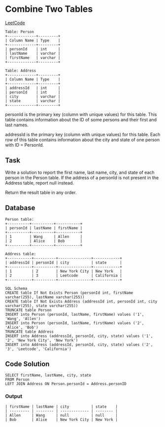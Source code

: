 # Combine Two Tables
[LeetCode](https://leetcode.com/problems/combine-two-tables/)

```
Table: Person
+-------------+---------+
| Column Name | Type    |
+-------------+---------+
| personId    | int     |
| lastName    | varchar |
| firstName   | varchar |
+-------------+---------+

Table: Address
+-------------+---------+
| Column Name | Type    |
+-------------+---------+
| addressId   | int     |
| personId    | int     |
| city        | varchar |
| state       | varchar |
+-------------+---------+
```
personId is the primary key (column with unique values) for this table.
This table contains information about the ID of some persons and their first and last names.

addressId is the primary key (column with unique values) for this table.
Each row of this table contains information about the city and state of one person with ID = PersonId.

## Task
Write a solution to report the first name, last name, city, and state of each person in the Person table. If the address of a personId is not present in the Address table, report null instead.

Return the result table in any order.

## Database
```
Person table:
+----------+----------+-----------+
| personId | lastName | firstName |
+----------+----------+-----------+
| 1        | Wang     | Allen     |
| 2        | Alice    | Bob       |
+----------+----------+-----------+

Address table:
+-----------+----------+---------------+------------+
| addressId | personId | city          | state      |
+-----------+----------+---------------+------------+
| 1         | 2        | New York City | New York   |
| 2         | 3        | Leetcode      | California |
+-----------+----------+---------------+------------+

SQL Schema
CREATE table If Not Exists Person (personId int, firstName varchar(255), lastName varchar(255))
CREATE table If Not Exists Address (addressId int, personId int, city varchar(255), state varchar(255))
TRUNCATE table Person
INSERT into Person (personId, lastName, firstName) values ('1', 'Wang', 'Allen')
INSERT into Person (personId, lastName, firstName) values ('2', 'Alice', 'Bob')
TRUNCATE table Address
INSERT into Address (addressId, personId, city, state) values ('1', '2', 'New York City', 'New York')
INSERT into Address (addressId, personId, city, state) values ('2', '3', 'Leetcode', 'California')
```
## Code Solution
```
SELECT firstName, lastName, city, state 
FROM Person
LEFT JOIN Address ON Person.personId = Address.personID
```
### Output
```
| firstName | lastName | city          | state    |
| --------- | -------- | ------------- | -------- |
| Allen     | Wang     | null          | null     |
| Bob       | Alice    | New York City | New York |
````
